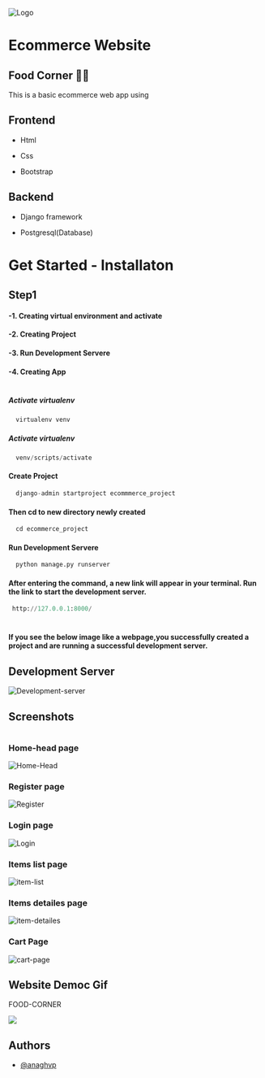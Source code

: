 
![Logo](https://github.com/an9gh/project_E-commerce--foodweb/blob/master/screenshot/logo.jpg?raw=true)


# Ecommerce Website 
## Food Corner 🍕🍝



This is a basic ecommerce web app using




## Frontend

- Html

- Css

- Bootstrap

## Backend

- Django framework

- Postgresql(Database)





# Get Started - Installaton

## Step1 
#### -1. Creating virtual environment and activate
#### -2. Creating Project
#### -3. Run Development Servere
#### -4. Creating App

###
#
##### Activate virtualenv
```python
  virtualenv venv
```
##### Activate virtualenv
```python
  venv/scripts/activate
```
#### Create Project
```python
  django-admin startproject ecommmerce_project
```
#### Then cd to new directory newly created
```python
  cd ecommerce_project
```
#### Run Development Servere
```python
  python manage.py runserver
```
#### After entering the command, a new link will appear in your terminal. Run the link to start the development server.
```python
 http://127.0.0.1:8000/
```
#
#### If you see the below image like a webpage,you successfully created a project and are running a successful development server.
## Development Server
![Development-server](https://github.com/an9gh/project_E-commerce--foodweb/blob/master/screenshot/django-deve-server.png?raw=true)
## Screenshots
#
### Home-head page
![Home-Head](https://github.com/an9gh/project_E-commerce--foodweb/blob/master/screenshot/Page-head-index.jpg?raw=true)

### Register page
![Register](https://github.com/an9gh/project_E-commerce--foodweb/blob/master/screenshot/register-page.jpg?raw=true)


### Login page
![Login](https://github.com/an9gh/project_E-commerce--foodweb/blob/master/screenshot/login-page.jpg?raw=true)


### Items list page
![item-list](https://github.com/an9gh/project_E-commerce--foodweb/blob/master/screenshot/item-list-index.jpg?raw=true)

### Items detailes page
![item-detailes](https://github.com/an9gh/project_E-commerce--foodweb/blob/master/screenshot/item-detailes-page.jpg?raw=true)

### Cart Page
![cart-page](https://github.com/an9gh/project_E-commerce--foodweb/blob/master/screenshot/item-cart-page.jpg?raw=true)

## Website Democ Gif

FOOD-CORNER 

![](https://github.com/an9gh/project_E-commerce--foodweb/blob/master/screenshot/demo-food.gif?raw=true)
## Authors

- [@anaghvp](https://github.com/an9gh)

